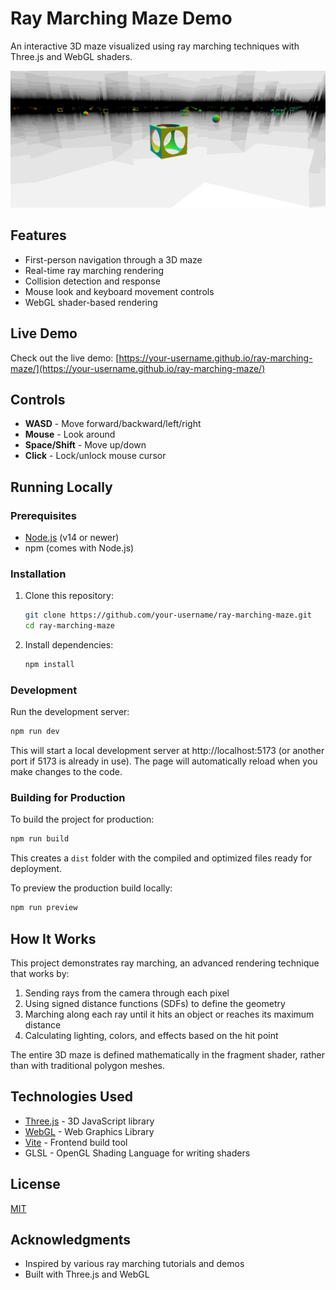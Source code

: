 # Ray Marching Maze Demo

An interactive 3D maze visualized using ray marching techniques with Three.js and WebGL shaders.

![Ray Marching Maze Demo](screenshot.png)

## Features

- First-person navigation through a 3D maze
- Real-time ray marching rendering
- Collision detection and response
- Mouse look and keyboard movement controls
- WebGL shader-based rendering

## Live Demo

Check out the live demo: [https://your-username.github.io/ray-marching-maze/](https://your-username.github.io/ray-marching-maze/)

## Controls

- **WASD** - Move forward/backward/left/right
- **Mouse** - Look around
- **Space/Shift** - Move up/down
- **Click** - Lock/unlock mouse cursor

## Running Locally

### Prerequisites

- [Node.js](https://nodejs.org/) (v14 or newer)
- npm (comes with Node.js)

### Installation

1. Clone this repository:
   ```bash
   git clone https://github.com/your-username/ray-marching-maze.git
   cd ray-marching-maze
   ```

2. Install dependencies:
   ```bash
   npm install
   ```

### Development

Run the development server:

```bash
npm run dev
```

This will start a local development server at http://localhost:5173 (or another port if 5173 is already in use). The page will automatically reload when you make changes to the code.

### Building for Production

To build the project for production:

```bash
npm run build
```

This creates a `dist` folder with the compiled and optimized files ready for deployment.

To preview the production build locally:

```bash
npm run preview
```

## How It Works

This project demonstrates ray marching, an advanced rendering technique that works by:

1. Sending rays from the camera through each pixel
2. Using signed distance functions (SDFs) to define the geometry
3. Marching along each ray until it hits an object or reaches its maximum distance
4. Calculating lighting, colors, and effects based on the hit point

The entire 3D maze is defined mathematically in the fragment shader, rather than with traditional polygon meshes.

## Technologies Used

- [Three.js](https://threejs.org/) - 3D JavaScript library
- [WebGL](https://developer.mozilla.org/en-US/docs/Web/API/WebGL_API) - Web Graphics Library
- [Vite](https://vitejs.dev/) - Frontend build tool
- GLSL - OpenGL Shading Language for writing shaders

## License

[MIT](LICENSE)

## Acknowledgments

- Inspired by various ray marching tutorials and demos
- Built with Three.js and WebGL